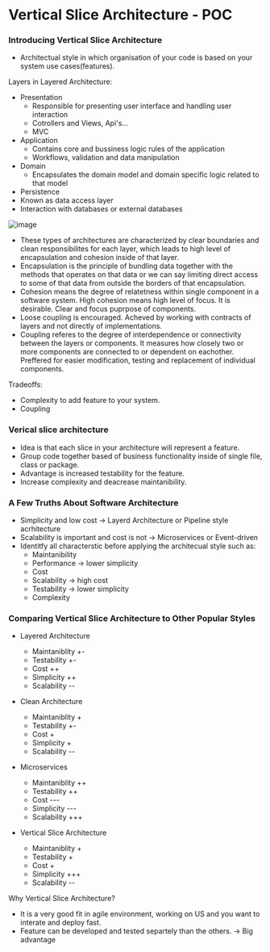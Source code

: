 # Vertical Slice Architecture - POC

### Introducing Vertical Slice Architecture
- Architectual style in which organisation of your code is based on your system use cases(features).

Layers in Layered Architecture:
- Presentation
  - Responsible for presenting user interface and handling user interaction
  - Cotrollers and Views, Api's...
  - MVC
- Application
  - Contains core and bussiness logic rules of the application
  - Workflows, validation and data manipulation
- Domain
  - Encapsulates the domain model and domain specific logic related to that model
- Persistence
 - Known as data access layer
 - Interaction with databases or external databases

![image](https://github.com/user-attachments/assets/6ed8637d-f6eb-4db9-99cc-dae5161a9beb)

- These types of architectures are characterized by clear boundaries and clean responsibilites for each layer, which leads to high level of encapsulation and cohesion inside of that layer.
- Encapsulation is the principle of bundling data together with the methods that operates on that data or we can say limiting direct access to some of that data from outside the borders of that encapsulation.
- Cohesion means the degree of relatetness within single component in a software system. High cohesion means high level of focus. It is desirable. Clear and focus puprpose of components.
- Loose coupling is encouraged. Acheved by working with contracts of layers and not directly of implementations.
- Coupling referes to the degree of interdependence or connectivity between the layers or components. It measures how closely two or more components are connected to or dependent on eachother. Preffered for easier modification, testing and replacement of individual components.

Tradeoffs:
- Complexity to add feature to your system.
- Coupling

### Verical slice architecture
- Idea is that each slice in your architecture will represent a feature.
- Group code together based of business functionality inside of single file, class or package.
- Advantage is increased testability for the feature.
- Increase complexity and deacrease maintanibility.

### A Few Truths About Software Architecture
- Simplicity and low cost -> Layerd Architecture or Pipeline style acrhitecture
- Scalability is important and cost is not -> Microservices or Event-driven
- Identitfy all characterstic before applying the architecual style such as: 
  - Maintanibility
  - Performance -> lower simplicity
  - Cost
  - Scalability -> high cost
  - Testability -> lower simplicity
  - Complexity

### Comparing Vertical Slice Architecture to Other Popular Styles
- Layered Architecture
  - Maintaniblity +-
  - Testability   +-
  - Cost          ++
  - Simplicity    ++
  - Scalability   --

- Clean Architecture
  - Maintaniblity +
  - Testability   +-
  - Cost          +
  - Simplicity    +
  - Scalability   --

- Microservices
  - Maintaniblity ++
  - Testability   ++
  - Cost          ---
  - Simplicity    ---
  - Scalability   +++

- Vertical Slice Architecture
  - Maintaniblity +
  - Testability   +
  - Cost          +
  - Simplicity    +++
  - Scalability   --

Why Vertical Slice Architecture?
- It is a very good fit in agile environment, working on US and you want to interate and deploy fast.
- Feature can be developed and tested separtely than the others. -> Big advantage
